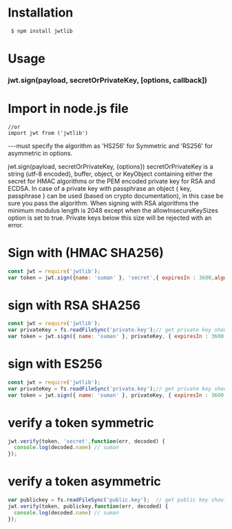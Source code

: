# Installation
```bash 
 $ npm install jwtlib
```

# Usage

### jwt.sign(payload, secretOrPrivateKey, [options, callback])


# Import in node.js file
```const jwt = require('jwtlib')
//or
import jwt from ('jwtlib')
```

---must specify the algorithm as 'HS256' for Symmetric and 'RS256' for asymmetric in options.

jwt.sign(payload, secretOrPrivateKey, {options})
secretOrPrivateKey is a string (utf-8 encoded), buffer, object, or KeyObject containing either the secret for HMAC algorithms or the PEM encoded private key for RSA and ECDSA. In case of a private key with passphrase an object { key, passphrase } can be used (based on crypto documentation), in this case be sure you pass the algorithm. When signing with RSA algorithms the minimum modulus length is 2048 except when the allowInsecureKeySizes option is set to true. Private keys below this size will be rejected with an error.

# Sign with (HMAC SHA256)
```js
const jwt = require('jwtlib');
var token = jwt.sign({name: 'suman' }, 'secret',{ expiresIn : 3600,algorithm:'HS256'});
```

# sign with RSA SHA256 
```js
const jwt = require('jwtlib');
var privateKey = fs.readFileSync('private.key');// get private key should be pem file
var token = jwt.sign({ name: 'suman' }, privateKey, { expiresIn : 3600,algorithm:'RS256'});
```

# sign with  ES256 
```js
const jwt = require('jwtlib');
var privateKey = fs.readFileSync('private.key');// get private key should be pem file
var token = jwt.sign({ name: 'suman' }, privateKey, { expiresIn : 3600,algorithm:'ES256'});
```

# verify a token symmetric
```js
jwt.verify(token, 'secret',function(err, decoded) {
  console.log(decoded.name) // suman
});
```

# verify a token asymmetric
```js
var publickey = fs.readFileSync('public.key');  // get public key should be pem file
jwt.verify(token, publickey,function(err, decoded) {
  console.log(decoded.name) // suman
});
```